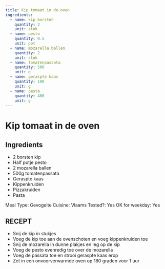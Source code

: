 ```yaml
---
title: Kip tomaat in de oven
ingredients:
  - name: kip borsten
    quantity: 2
    unit: stuk
  - name: pesto
    quantity: 0.5
    unit: pot
  - name: mozarella ballen
    quantity: 2
    unit: stuk
  - name: tomatenpassata
    quantity: 500
    unit: g
  - name: geraspte kaas
    quantity: 100
    unit: g
  - name: pasta
    quantity: 400
    unit: g
---
```


# Kip tomaat in de oven

## Ingredients
  - 2 borsten kip
  - Half potje pesto
  - 2 mozarella ballen
  - 500g tomatenpassata
  - Geraspte kaas
  - Kippenkruiden
  - Pizzakruiden
  - Pasta

Meal Type: Gevogelte
Cuisine: Vlaams
Tested?: Yes
OK for weekday: Yes

## RECEPT

- Snij de kip in stukjes
- Voeg de kip toe aan de ovenschoten en voeg kippenkruiden toe
- Snij de mozarella in dunne plakjes en leg op de kip
- Voeg de pesto evenredig toe over de mozarella
- Voeg de passata toe en strooi geraspte kaas erop
- Zet in een onvoorverwarmde oven op 180 graden voor 1 uur